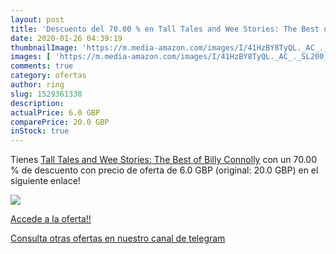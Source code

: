 ```yaml
---
layout: post
title: 'Descuento del 70.00 % en Tall Tales and Wee Stories: The Best of '
date: 2020-01-26 04:39:19
thumbnailImage: 'https://m.media-amazon.com/images/I/41HzBY8TyQL._AC_._SL200_.jpg'
images: [ 'https://m.media-amazon.com/images/I/41HzBY8TyQL._AC_._SL200_.jpg' ]
comments: true
category: ofertas
author: ring
slug: 1529361338
description:
actualPrice: 6.0 GBP
comparePrice: 20.0 GBP
inStock: true
---
```


Tienes [Tall Tales and Wee Stories: The Best of Billy Connolly](https://www.amazon.com/dp/1529361338/?tag=redken08-20) con un 70.00 % de descuento con precio de oferta de 6.0 GBP (original: 20.0 GBP) en el siguiente enlace!

[![](https://m.media-amazon.com/images/I/41HzBY8TyQL._AC_._SL200_.jpg)](https://www.amazon.com/dp/1529361338/?tag=redken08-20)

[Accede a la oferta!!](https://www.amazon.com/dp/1529361338/?tag=redken08-20)

[Consulta otras ofertas en nuestro canal de telegram](https://t.me/s/ofertas25)
